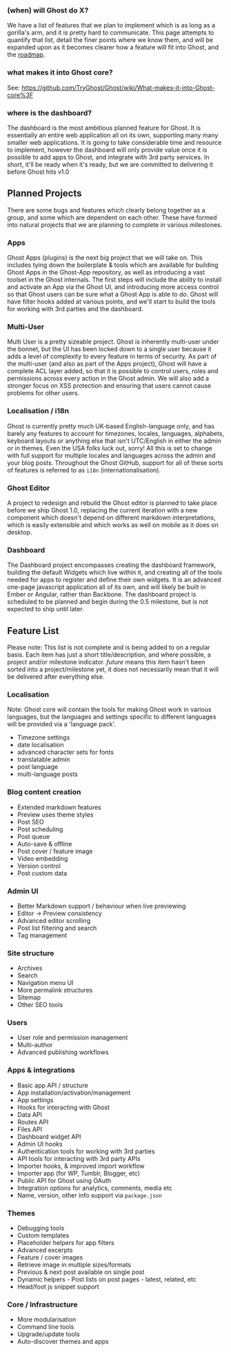 ### (when) will Ghost do X?

We have a list of features that we plan to implement which is as long as a gorilla's arm, and it is pretty hard to communicate. This page attempts to quantify that list, detail the finer points where we know them, and will be expanded upon as it becomes clearer how a feature will fit into Ghost, and the [roadmap](https://github.com/TryGhost/Ghost/wiki/Roadmap). 

### what makes it into Ghost core?

See: https://github.com/TryGhost/Ghost/wiki/What-makes-it-into-Ghost-core%3F

### where is the dashboard?

The dashboard is the most ambitious planned feature for Ghost. It is essentially an entire web application all on its own, supporting many many smaller web applications. It is going to take considerable time and resource to implement, however the dashboard will only provide value once it is possible to add apps to Ghost, and integrate with 3rd party services. In short, it'll be ready when it's ready, but we are committed to delivering it before Ghost hits v1.0

## Planned Projects

There are some bugs and features which clearly belong together as a group, and some which are dependent on each other. These have formed into natural projects that we are planning to complete in various milestones.

### Apps

Ghost Apps (plugins) is the next big project that we will take on. This includes tying down the boilerplate & tools which are available for building Ghost Apps in the Ghost-App repository, as well as introducing a vast toolset in the Ghost internals. The first steps will include the ability to install and activate an App via the Ghost UI, and introducing more access control so that Ghost users can be sure what a Ghost App is able to do. Ghost will have filter hooks added at various points, and we'll start to build the tools for working with 3rd parties and the dashboard. 

### Multi-User

Multi User is a pretty sizeable project. Ghost is inherently multi-user under the bonnet, but the UI has been locked down to a single user because it adds a level of complexity to every feature in terms of security. As part of the multi-user (and also as part of the Apps project), Ghost will have a complete ACL layer added, so that it is possible to control users, roles and permissions across every action in the Ghost admin. We will also add a stronger focus on XSS protection and ensuring that users cannot cause problems for other users. 
 

### Localisation / i18n 

Ghost is currently pretty much UK-based English-language only, and has barely any features to account for timezones, locales, languages, alphabets, keyboard layouts or anything else that isn't UTC/English in either the admin or in themes. Even the USA folks luck out, sorry! All this is set to change with full support for multiple locales and languages across the admin and your blog posts. Throughout the Ghost GitHub, support for all of these sorts of features is referred to as `i18n` (internationalisation).

### Ghost Editor

A project to redesign and rebuild the Ghost editor is planned to take place before we ship Ghost 1.0, replacing the current iteration with a new component which doesn't depend on different markdown interpretations, which is easily extensible and which works as well on mobile as it does on desktop.

### Dashboard

The Dashboard project encompasses creating the dashboard framework, building the default Widgets which live within it, and creating all of the tools needed for apps to register and define their own widgets. It is an advanced one-page javascript application all of its own, and will likely be built in Ember or Angular, rather than Backbone. The dashboard project is scheduled to be planned and begin during the 0.5 milestone, but is not expected to ship until later.


## Feature List

Please note: This list is not complete and is being added to on a regular basis. Each item has just a short title/description, and where possible, a project and/or milestone indicator. *future* means this item hasn't been sorted into a project/milestone yet, it does not necessarily mean that it will be delivered after everything else.

### Localisation

Note: Ghost core will contain the tools for making Ghost work in various languages, but the languages and settings specific to different languages will be provided via a 'language pack'.

* Timezone settings 
* date localisation 
* advanced character sets for fonts 
* translatable admin 
* post language 
* multi-language posts 

### Blog content creation

* Extended markdown features
* Preview uses theme styles
* Post SEO 
* Post scheduling 
* Post queue 
* Auto-save & offline 
* Post cover / feature image 
* Video embedding 
* Version control 
* Post custom data 

### Admin UI

* Better Markdown support / behaviour when live previewing
* Editor -> Preview consistency
* Advanced editor scrolling 
* Post list filtering and search
* Tag management

### Site structure

* Archives
* Search 
* Navigation menu UI
* More permalink structures
* Sitemap 
* Other SEO tools

### Users

* User role and permission management 
* Multi-author 
* Advanced publishing workflows

### Apps & integrations

* Basic app API / structure 
* App installation/activation/management 
* App settings 
* Hooks for interacting with Ghost
* Data API 
* Routes API 
* Files API 
* Dashboard widget API 
* Admin UI hooks
* Authentication tools for working with 3rd parties
* API tools for interacting with 3rd party APIs
* Importer hooks, & improved import workflow
* Importer app (for WP, Tumblr, Blogger, etc)
* Public API for Ghost using OAuth
* Integration options for analytics, comments, media etc
* Name, version, other info support via `package.json`

### Themes

* Debugging tools 
* Custom templates
* Placeholder helpers for app filters
* Advanced excerpts 
* Feature / cover images 
* Retrieve image in multiple sizes/formats 
* Previous & next post available on single post
* Dynamic helpers - Post lists on post pages - latest, related, etc
* Head/foot js snippet support

### Core / Infrastructure

* More modularisation 
* Command line tools 
* Upgrade/update tools 
* Auto-discover themes and apps 